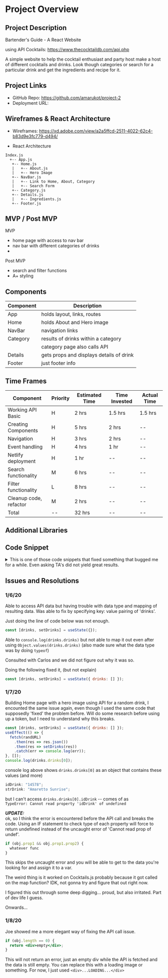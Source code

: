 # Project Overview

## Project Description

Bartender's Guide - A React Website

using API Cocktails: https://www.thecocktaildb.com/api.php

A simple website to help the cocktail enthusiast and party host make a host of different cocktails and drinks. Look though categories or search for a particular drink and get the ingredients and recipe for it.

## Project Links

- GitHub Repo: https://github.com/amarukot/project-2
- Deployment URL:

## Wireframes & React Architecture

- Wireframes: https://xd.adobe.com/view/a2a5ffcd-2511-4022-62c4-b83d9e3fc779-d494/

- React Architecture

```
Index.js
  +-- App.js
   +-- Home.js
   |   +-- About.js
   |   +-- Hero Image
   +-- NavBar.js
   |   +-- Link to Home, About, Category
   |   +-- Search Form
   +-- Category.js
   +-- Details.js
   |   +-- Ingredients.js
   +-- Footer.js
```

## MVP / Post MVP

MVP

- home page with access to nav bar
- nav bar with different categories of drinks
-

Post MVP

- search and filter functions
- A+ styling

## Components

| Component | Description                              |
| --------- | ---------------------------------------- |
| App       | holds layout, links, routes              |
| Home      | holds About and Hero image               |
| NavBar    | navigation links                         |
| Category  | results of drinks within a category      |
|           | category page also calls API             |
| Details   | gets props and displays details of drink |
| Footer    | just footer info                         |

## Time Frames

| Component              | Priority | Estimated Time | Time Invested | Actual Time |
| ---------------------- | -------- | -------------- | ------------- | ----------- |
| Working API Basic      | H        | 2 hrs          | 1.5 hrs       | 1.5 hrs     |
| Creating Components    | H        | 5 hrs          | 2 hrs         | --          |
| Navigation             | H        | 3 hrs          | 2 hrs         | --          |
| Event handling         | H        | 4 hrs          | 1 hr          | --          |
| Netlify deployment     | H        | 1 hr           | --            | --          |
| Search functionality   | M        | 6 hrs          | --            | --          |
| Filter functionality   | L        | 8 hrs          | --            | --          |
| Cleanup code, refactor | M        | 2 hrs          | --            | --          |
| Total                  | --       | 32 hrs         | --            | --          |

## Additional Libraries

## Code Snippet

<details>
<summary> This is one of those code snippets that fixed something that bugged me for a while. Even asking TA's did not yield great results. </summary>

```jsx
if (drinks.drinks && drinks.drinks[0]) {
  randomDrinkImage = drinks.drinks[0].strDrinkThumb;
}
```

Scroll down to [Issues and Resolutions 1/7/20](#1/7/20) for details.

</details>

## Issues and Resolutions

### 1/6/20

Able to access API data but having trouble with data type and mapping of resulting data.
Was able to fix by specifying key: value pairing of 'drinks'.

Just doing the line of code below was not enough.

```jsx
const [drinks, setDrinks] = useState({});
```

Able to `console.log(drinks.drinks)` but not able to map it out even after using `Object.values(drinks.drinks)` (also made sure what the data type was by doing `typeof`)

Consulted with Carlos and we did not figure out why it was so.

Doing the following fixed it, (but not explain)

```jsx
const [drinks, setDrinks] = useState({ drinks: [] });
```

### 1/7/20

Building Home page with a hero image using API for a random drink, I encounted the same issue again, even though I used the same code that supposedly 'fixed' the problem before. Will do some research before using up a token, but I need to understand why this breaks.

```jsx
const [drinks, setDrinks] = useState({ drinks: [] });
useEffect(() => {
  fetch(randURL)
    .then(res => res.json())
    .then(res => setDrinks(res))
    .catch(err => console.log(err));
}, []);
console.log(drinks.drinks[0]);
```

console log above shows `drinks.drinks[0]` as an object that contains these values (and more)

```jsx
idDrink: "14578";
strDrink: "Amaretto Sunrise";
```

but I can't access `drinks.drinks[0].idDrink` -- comes of as  
 `TypeError: Cannot read property 'idDrink' of undefined`

**_UPDATE:_**  
ok, so I think the error is encountered before the API call and breaks the code. Using an IF statement to check type of each property will force to return undefined instead of the uncaught error of 'Cannot read prop of undef'.

```jsx
if (obj.prop1 && obj.prop1.prop2) {
  whatever func
}
```

This skips the uncaught error and you will be able to get to the data you're looking for and assign it to a var.

The weird thing is it worked on Cocktails.js probably because it got called on the map function? IDK, not gonna try and figure that out right now.

I figured this out through some deep digging... proud, but also irritated. Part of dev life I guess.

Onwards...

### 1/8/20

Joe showed me a more elegant way of fixing the API call issue.

```jsx
if (obj.length == 0) {
  return <div>empty</div>;
}
```

This will not return an error, just an empty div while the API is fetched and the data is still empty. You can replace this with a loading image or something. For now, I just used `<div>...LOADING...</div>`
